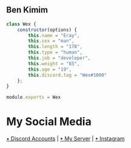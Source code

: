 <h2>Ben Kimim</h2>

```js
class Wex {
    constructor(options) {
        this.name = "Eray",
        this.sex = "man",
        this.length = "178",
        this.type = "human",
        this.job = "developer",
        this.weight = "85",
        this.age = "19",
        this.discord.tag = "Wex#1000"
    };
}

module.exports = Wex
```
# My Social Media 
[• Discord Accounts](https://discord.com/users/728161454288535604) | [• My Server](https://discord.gg/yokamq) | [• Instagram](https://www.instagram.com/wexcik)
